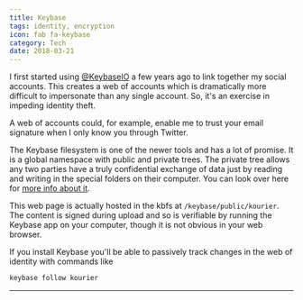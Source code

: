```yaml
---
title: Keybase
tags: identity, encryption
icon: fab fa-keybase
category: Tech
date: 2018-03-21
---
```


I first started using [@KeybaseIO](https://www.keybase.io) a few years ago to link together my social accounts. This creates a web of accounts which is dramatically more difficult to impersonate than any single account. So, it's an exercise in impeding identity theft.

A web of accounts could, for example, enable me to trust your email signature when I only know you through Twitter.

The Keybase filesystem is one of the newer tools and has a lot of promise. It is a global
namespace with public and private trees. The private tree allows any two parties have a
truly confidential exchange of data just by reading and writing in the special folders on
their computer. You can look over here for [more info about
it](https://keybase.io/docs/kbfs).

This web page is actually hosted in the kbfs at `/keybase/public/kourier`. The content is
signed during upload and so is verifiable by running the Keybase app on your computer,
though it is not obvious in your web browser.

If you install Keybase you'll be able to passively track changes in the web of identity
with commands like

```bash
keybase follow kourier
```

---
